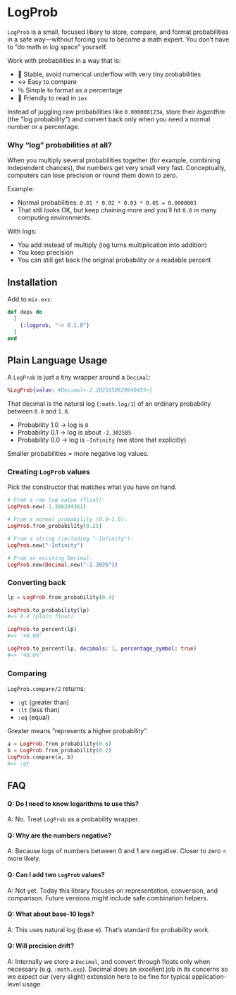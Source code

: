 # LogProb

`LogProb` is a small, focused libary to store, compare, and format probabilities in a safe way—without forcing you to become a math expert. You don’t have to “do math in log space” yourself.

Work with probabilities in a way that is:
- 🧱 Stable, avoid numerical underflow with very tiny probabilities
- ↔️ Easy to compare
- ％ Simple to format as a percentage
- 👀 Friendly to read in `iex`

Instead of juggling raw probabilities like `0.0000001234`, store their *logarithm* (the "log probability") and convert back only when you need a normal number or a percentage.

### Why “log” probabilities at all?

When you multiply several probabilities together (for example, combining independent chances), the numbers get very small very fast. Conceptually, computers can lose precision or round them down to zero.

Example:
- Normal probabilities: `0.01 * 0.02 * 0.03 * 0.05 = 0.0000003`
- That still looks OK, but keep chaining more and you’ll hit `0.0` in many computing environments.

With logs:
- You add instead of multiply (log turns multiplication into addition)
- You keep precision
- You can still get back the original probability or a readable percent

## Installation

Add to `mix.exs`:

```elixir
def deps do
  [
    {:logprob, "~> 0.1.0"}
  ]
end
```

## Plain Language Usage

A `LogProb` is just a tiny wrapper around a `Decimal`:

```elixir
%LogProb{value: #Decimal<-2.3025850929940455>}
```

That decimal is the natural log (`:math.log/1`) of an ordinary probability between `0.0` and `1.0`.

- Probability 1.0 → log is `0`
- Probability 0.1 → log is about `-2.302585`
- Probability 0.0 → log is `-Infinity` (we store that explicitly)

Smaller probabilities = more negative log values.

### Creating `LogProb` values

Pick the constructor that matches what you have on hand.

```elixir
# From a raw log value (float):
LogProb.new(-1.386294361)

# From a normal probability (0.0–1.0):
LogProb.from_probability(0.25)

# From a string (including "-Infinity"):
LogProb.new("-Infinity")

# From an existing Decimal:
LogProb.new(Decimal.new("-2.3026"))
```

### Converting back

```elixir
lp = LogProb.from_probability(0.4)

LogProb.to_probability(lp)
#=> 0.4 (plain float)

LogProb.to_percent(lp)
#=> "40.00"

LogProb.to_percent(lp, decimals: 1, percentage_symbol: true)
#=> "40.0%"
```

### Comparing

`LogProb.compare/2` returns:
- `:gt` (greater than)
- `:lt` (less than)
- `:eq` (equal)

Greater means “represents a higher probability”.

```elixir
a = LogProb.from_probability(0.6)
b = LogProb.from_probability(0.2)
LogProb.compare(a, b)
#=> :gt
```

## FAQ

#### Q: Do I need to know logarithms to use this?
A: No. Treat `LogProb` as a probability wrapper.

#### Q: Why are the numbers negative?
A: Because logs of numbers between 0 and 1 are negative. Closer to zero = more likely.

#### Q: Can I add two `LogProb` values?
A: Not yet. Today this library focuses on representation, conversion, and comparison. Future versions might include safe combination helpers.

#### Q: What about base-10 logs?
A: This uses natural log (base e). That’s standard for probability work.

#### Q: Will precision drift?
A: Internally we store a `Decimal`, and convert through floats only when necessary (e.g. `:math.exp`). Decimal does an excellent job in its concerns so we expect our (very slight) extension here to be fine for typical application-level usage.

